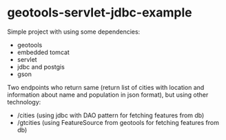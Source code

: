 # geotools-servlet-jdbc-example

Simple project with using some dependencies:
- geotools
- embedded tomcat
- servlet
- jdbc and postgis
- gson

Two endpoints who return same (return list of cities with location and information about name and population in json format), but using other technology:
- /cities (using jdbc with DAO pattern for fetching features from db)
- /gtcities (using FeatureSource from geotools for fetching features from db)
